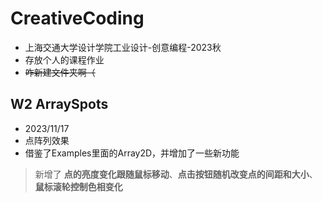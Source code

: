 # CreativeCoding
- 上海交通大学设计学院工业设计-创意编程-2023秋
- 存放个人的课程作业
- ~~咋新建文件夹啊（~~

## W2 ArraySpots
- 2023/11/17
- 点阵列效果
- 借鉴了Examples里面的Array2D，并增加了一些新功能
>新增了 **点的亮度变化跟随鼠标移动**、**点击按钮随机改变点的间距和大小**、**鼠标滚轮控制色相变化**
